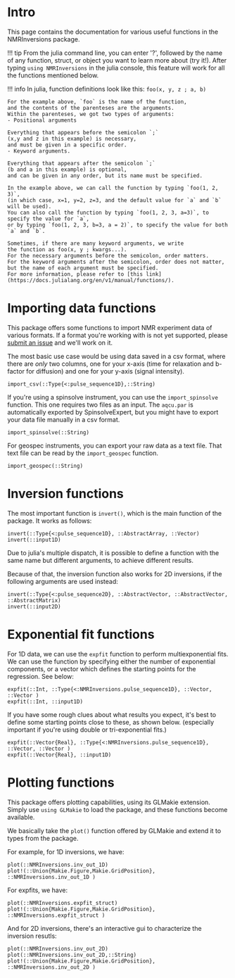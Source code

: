 # Intro
This page contains the documentation for various useful 
functions in the NMRInversions package.

!!! tip
    From the julia command line, you can enter '?', 
    followed by the name of any function, struct, 
    or object you want to learn more about (try it!).
    After typing `using NMRInversions` in the julia console, 
    this feature will work for all the functions mentioned below.

!!! info 
    In julia, function definitions look like this:
    ```
    foo(x, y, z ; a, b)
    ``` 

    For the example above, `foo` is the name of the function, 
    and the contents of the parenteses are the arguments.  
    Within the parenteses, we got two types of arguments:
    - Positional arguments
     
    Everything that appears before the semicolon `;` 
    (x,y and z in this example) is necessary,
    and must be given in a specific order.
    - Keyword arguments.

    Everything that appears after the semicolon `;` 
    (b and a in this example) is optional,
    and can be given in any order, but its name must be specified.

    In the example above, we can call the function by typing `foo(1, 2, 3)`,
    (in which case, x=1, y=2, z=3, and the default value for `a` and `b` will be used). 
    You can also call the function by typing `foo(1, 2, 3, a=3)`, to specify the value for `a`, 
    or by typing `foo(1, 2, 3, b=3, a = 2)`, to specify the value for both `a` and `b`.

    Sometimes, if there are many keyword arguments, we write 
    the function as foo(x, y ; kwargs...). 
    For the necessary arguments before the semicolon, order matters. 
    For the keyword arguments after the semicolon, order does not matter, 
    but the name of each argument must be specified.
    For more information, please refer to [this link](https://docs.julialang.org/en/v1/manual/functions/).

# Importing data functions
This package offers some functions to import NMR experiment data of various formats.
If a format you're working with is not yet supported, 
please [submit an issue](https://github.com/arismavridis/NMRInversions.jl/issues/new) 
and we'll work on it.

The most basic use case would be using data saved in a csv format, 
where there are *only* two columns, 
one for your x-axis (time for relaxation and b-factor for diffusion)
and one for your y-axis (signal intensity).


```@docs
import_csv(::Type{<:pulse_sequence1D},::String)
```

If you're using a spinsolve instrument, you can use the `import_spinsolve` function.
This one requires two files as an input. 
The `aqcu.par` is automatically exported by SpinsolveExpert, 
but you might have to export your data file manually in a csv format.

```@docs
import_spinsolve(::String)
```

For geospec instruments, you can export your raw data as a text file.
That text file can be read by the `import_geospec` function.

```@docs
import_geospec(::String)
```


# Inversion functions
The most important function is `invert()`, which is the main function of the package.
It works as follows:

```@docs
invert(::Type{<:pulse_sequence1D}, ::AbstractArray, ::Vector)
invert(::input1D)
```

Due to julia's multiple dispatch, 
it is possible to define a function with the same name
but different arguments, to achieve different results.


Because of that, the inversion function also works for 2D inversions,
if the following arguments are used instead:

```@docs
invert(::Type{<:pulse_sequence2D}, ::AbstractVector, ::AbstractVector, ::AbstractMatrix)
invert(::input2D)
```


# Exponential fit functions

For 1D data, we can use the `expfit` function to perform multiexponential fits.
We can use the function by specifying either the number of exponential components,
or a vector which defines the starting points for the regression.
See below:

```@docs
expfit(::Int, ::Type{<:NMRInversions.pulse_sequence1D}, ::Vector, ::Vector )
expfit(::Int, ::input1D)
```  
  
If you have some rough clues about what results you expect, 
it's best to define some starting points close to these, as shown below.
(especially important if you're using double or tri-exponential fits.)

```@docs
expfit(::Vector{Real}, ::Type{<:NMRInversions.pulse_sequence1D}, ::Vector, ::Vector )
expfit(::Vector{Real}, ::input1D)

```


# Plotting functions
This package offers plotting capabilities, using its GLMakie extension.
Simply use `using GLMakie` to load the package, and these functions become available.

We basically take the `plot()` function offered by GLMakie and extend it to types from the package.

For example, for 1D inversions, we have:

```@docs
plot(::NMRInversions.inv_out_1D)
plot!(::Union{Makie.Figure,Makie.GridPosition}, ::NMRInversions.inv_out_1D )

```

For expfits, we have:

```@docs
plot(::NMRInversions.expfit_struct)
plot!(::Union{Makie.Figure,Makie.GridPosition}, ::NMRInversions.expfit_struct )
```

And for 2D inversions, there's an interactive gui to characterize the inversion resutls:

```@docs
plot(::NMRInversions.inv_out_2D)
plot(::NMRInversions.inv_out_2D,::String)
plot!(::Union{Makie.Figure,Makie.GridPosition}, ::NMRInversions.inv_out_2D )
```

